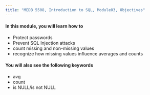 ```yaml
---
title: "MEDB 5508, Introduction to SQL, Module03, Objectives"
---
```


#### In this module, you will learn how to

+ Protect passwords
+ Prevent SQL Injection attacks 
+ count missing and non-missing values
+ recognize how missing values influence averages and counts

#### You will also see the following keywords

+ avg
+ count
+ is NULL/is not NULL
